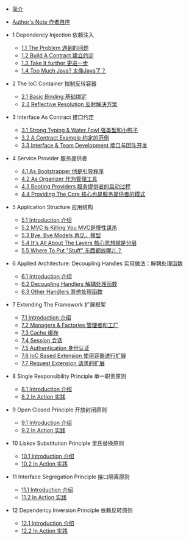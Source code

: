 
* [简介](./README.md)

* [Author's Note 作者自序](./chapters/Author's_Note.md)

* 1 Dependency Injection 依赖注入
    - [1.1 The Problem 遇到的问题](./chapters/1.1_The_Problem.md)
    - [1.2 Build A Contract 建立约定](./chapters/1.2_Build_A_Contract.md)
    - [1.3 Take It further 更进一步](./chapters/1.3_Take_It_further.md)
    - [1.4 Too Much Java? 太像Java了？](./chapters/1.4_Too_Much_Java.md)

* 2 The IoC Container 控制反转容器
    - [2.1 Basic Binding 基础绑定](./chapters/2.1_Basic_Binding.md)
    - [2.2 Reflective Resolution 反射解决方案](./chapters/2.2_Reflective_Resolution.md)

* 3 Interface As Contract 接口约定
    - [3.1 Strong Typing & Water Fowl 强类型和小鸭子](./chapters/3.1_Strong_Typing_&_Water_Fowl.md)
    - [3.2 A Contract Example 约定的范例](./chapters/3.2_A_Contract_Example.md)
    - [3.3 Interface & Team Development 接口与团队开发](./chapters/3.3_Interface_&_Team_Development.md)

* 4 Service Provider 服务提供者
    - [4.1 As Bootstrapper 他是引导程序](./chapters/4.1_As_Bootstrapper.md)
    - [4.2 As Organizer 作为管理工具](./chapters/4.2_As_Organizer.md)
    - [4.3 Booting Providers 服务提供者的启动过程](./chapters/4.3_Booting_Providers.md)
    - [4.4 Providing The Core 核心也是服务提供者的模式](./chapters/4.4_Providing_The_Core.md)

* 5 Application Structure 应用结构
    - [5.1 Introduction 介绍](./chapters/5.1_Introduction.md)
    - [5.2 MVC Is Killing You MVC是慢性谋杀](./chapters/5.2_MVC_Is_Killing_You.md)
    - [5.3 Bye, Bye Models 再见，模型](./chapters/5.3_Bye_Models.md)
    - [5.4 It's All About The Layers 核心思想就是分层](./chapters/5.4_It's_All_About_The_Layers.md)
    - [5.5 Where To Put "Stuff" 东西都放哪儿？](./chapters/5.5_Where_To_Put_Stuff.md)

* 6 Applied Architecture: Decoupling Handles 实用做法：解耦处理函数
    - [6.1 Introduction 介绍](./chapters/6.1_Introduction.md)
    - [6.2 Decoupling Handlers 解耦处理函数](./chapters/6.2_Decoupling_Handlers.md)
    - [6.3 Other Handlers 其他处理函数](./chapters/6.3_Other_Handlers.md)

* 7 Extending The Framework 扩展框架
    - [7.1 Introduction 介绍](./chapters/7.1_Introduction.md)
    - [7.2 Managers & Factories 管理者和工厂](./chapters/7.2_Managers_&_Factories.md)
    - [7.3 Cache 缓存](./chapters/7.3_Cache.md)
    - [7.4 Session 会话](./chapters/7.4_Session.md)
    - [7.5 Authentication 身份认证](./chapters/7.5_Authentication.md)
    - [7.6 IoC Based Extension 使用容器进行扩展](./chapters/7.6_IoC_Based_Extension.md)
    - [7.7 Request Extension 请求的扩展](./chapters/7.7_Request_Extension.md)

* 8 Single Responsibility Principle 单一职责原则
    - [8.1 Introduction 介绍](./chapters/8.1_Introduction.md)
    - [8.2 In Action 实践](./chapters/8.2_In_Action.md)

* 9 Open Closed Principle 开放封闭原则
    - [9.1 Introduction 介绍](./chapters/9.1_Introduction.md)
    - [9.2 In Action 实践](./chapters/9.2_In_Action.md)

* 10 Liskov Substitution Principle 里氏替换原则
    - [10.1 Introduction 介绍](./chapters/10.1_Introduction.md)
    - [10.2 In Action 实践](./chapters/10.2_In_Action.md)

* 11 Interface Segregation Principle 接口隔离原则
    - [11.1 Introduction 介绍](./chapters/11.1_Introduction.md)
    - [11.2 In Action 实践](./chapters/11.2_In_Action.md)

* 12 Dependency Inversion Principle 依赖反转原则
    - [12.1 Introduction 介绍](./chapters/12.1_Introduction.md)
    - [12.2 In Action 实践](./chapters/12.2_In_Action.md)

